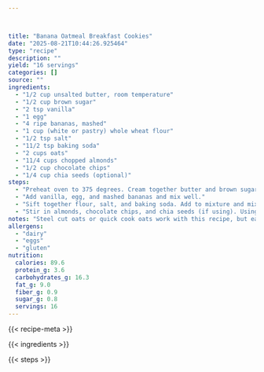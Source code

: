 ```yaml
---



title: "Banana Oatmeal Breakfast Cookies"
date: "2025-08-21T10:44:26.925464"
type: "recipe"
description: ""
yield: "16 servings"
categories: []
source: ""
ingredients:
  - "1/2 cup unsalted butter, room temperature"
  - "1/2 cup brown sugar"
  - "2 tsp vanilla"
  - "1 egg"
  - "4 ripe bananas, mashed"
  - "1 cup (white or pastry) whole wheat flour"
  - "1/2 tsp salt"
  - "11/2 tsp baking soda"
  - "2 cups oats"
  - "11/4 cups chopped almonds"
  - "1/2 cup chocolate chips"
  - "1/4 cup chia seeds (optional)"
steps:
  - "Preheat oven to 375 degrees. Cream together butter and brown sugar."
  - "Add vanilla, egg, and mashed bananas and mix well."
  - "Sift together flour, salt, and baking soda. Add to mixture and mix well."
  - "Stir in almonds, chocolate chips, and chia seeds (if using). Using a 1/4 cup measure, scoop dough onto parchment lined baking sheets. Bake for 15 minutes or until golden brown, rotating halfway through."
notes: "Steel cut oats or quick cook oats work with this recipe, but each provides a different texture. If you can't find white or pastry whole wheat flour, you can substitute all-purporse flour, or a half and half mixture of whole wheat flour and all-purpose flour. The cookies can be kept fresh for a few days or frozen."
allergens:
  - "dairy"
  - "eggs"
  - "gluten"
nutrition:
  calories: 89.6
  protein_g: 3.6
  carbohydrates_g: 16.3
  fat_g: 9.0
  fiber_g: 0.9
  sugar_g: 0.8
  servings: 16
---
```


{{< recipe-meta >}}

{{< ingredients >}}

{{< steps >}}
